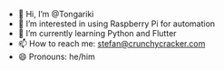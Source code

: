 - 👋 Hi, I’m @Tongariki
- 👀 I’m interested in using Raspberry Pi for automation
- 🌱 I’m currently learning Python and Flutter
- 📫 How to reach me: stefan@crunchycracker.com
- 😄 Pronouns: he/him

<!---
Tongariki/Tongariki is a ✨ special ✨ repository because its `README.md` (this file) appears on your GitHub profile.
You can click the Preview link to take a look at your changes.
--->
